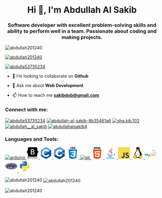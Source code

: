 

<p align="center">
  
</p>

<h1 align="center">Hi 👋, I'm Abdullah Al Sakib</h1>
<h3 align="center">Software developer with excellent problem-solving skills and ability to perform well in a team. Passionate about coding and making projects.</h3>

<p align="left"> <img src="https://komarev.com/ghpvc/?username=abdullah201240&label=Profile%20views&color=0e75b6&style=flat" alt="abdullah201240" /> </p>

<p align="left"> <a href="https://github.com/ryo-ma/github-profile-trophy"><img src="https://github-profile-trophy.vercel.app/?username=abdullah201240" alt="abdullah201240" /></a> </p>

<p align="left"> <a href="https://twitter.com/abdulla53735234" target="blank"><img src="https://img.shields.io/twitter/follow/abdulla53735234?logo=twitter&style=for-the-badge" alt="abdulla53735234" /></a> </p>



- 👯 I’m looking to collaborate on **Github**

- 💬 Ask me about **Web Development**

- 📫 How to reach me **sakibdob@gmail.com**

<h3 align="left">Connect with me:</h3>
<p align="left">
<a href="https://twitter.com/abdulla53735234" target="blank"><img align="center" src="https://raw.githubusercontent.com/rahuldkjain/github-profile-readme-generator/master/src/images/icons/Social/twitter.svg" alt="abdulla53735234" height="30" width="40" /></a>
<a href="https://linkedin.com/in/abdullah-al-sakib-8b35461a6" target="blank"><img align="center" src="https://raw.githubusercontent.com/rahuldkjain/github-profile-readme-generator/master/src/images/icons/Social/linked-in-alt.svg" alt="abdullah-al-sakib-8b35461a6" height="30" width="40" /></a>
<a href="https://fb.com/sha.kib.102" target="blank"><img align="center" src="https://raw.githubusercontent.com/rahuldkjain/github-profile-readme-generator/master/src/images/icons/Social/facebook.svg" alt="sha.kib.102" height="30" width="40" /></a>
<a href="https://instagram.com/abdullah__al_sakib" target="blank"><img align="center" src="https://raw.githubusercontent.com/rahuldkjain/github-profile-readme-generator/master/src/images/icons/Social/instagram.svg" alt="abdullah__al_sakib" height="30" width="40" /></a>
<a href="https://www.hackerrank.com/abdullahalsakib4" target="blank"><img align="center" src="https://raw.githubusercontent.com/rahuldkjain/github-profile-readme-generator/master/src/images/icons/Social/hackerrank.svg" alt="abdullahalsakib4" height="30" width="40" /></a>
</p>

<h3 align="left">Languages and Tools:</h3>
<p align="left"> <a href="https://www.arduino.cc/" target="_blank" rel="noreferrer"> <img src="https://cdn.worldvectorlogo.com/logos/arduino-1.svg" alt="arduino" width="40" height="40"/> </a> <a href="https://getbootstrap.com" target="_blank" rel="noreferrer"> <img src="https://raw.githubusercontent.com/devicons/devicon/master/icons/bootstrap/bootstrap-plain-wordmark.svg" alt="bootstrap" width="40" height="40"/> </a> <a href="https://www.cprogramming.com/" target="_blank" rel="noreferrer"> <img src="https://raw.githubusercontent.com/devicons/devicon/master/icons/c/c-original.svg" alt="c" width="40" height="40"/> </a> <a href="https://www.w3schools.com/cpp/" target="_blank" rel="noreferrer"> <img src="https://raw.githubusercontent.com/devicons/devicon/master/icons/cplusplus/cplusplus-original.svg" alt="cplusplus" width="40" height="40"/> </a> <a href="https://www.w3schools.com/css/" target="_blank" rel="noreferrer"> <img src="https://raw.githubusercontent.com/devicons/devicon/master/icons/css3/css3-original-wordmark.svg" alt="css3" width="40" height="40"/> </a> <a href="https://git-scm.com/" target="_blank" rel="noreferrer"> <img src="https://www.vectorlogo.zone/logos/git-scm/git-scm-icon.svg" alt="git" width="40" height="40"/> </a> <a href="https://www.w3.org/html/" target="_blank" rel="noreferrer"> <img src="https://raw.githubusercontent.com/devicons/devicon/master/icons/html5/html5-original-wordmark.svg" alt="html5" width="40" height="40"/> </a> <a href="https://www.java.com" target="_blank" rel="noreferrer"> <img src="https://raw.githubusercontent.com/devicons/devicon/master/icons/java/java-original.svg" alt="java" width="40" height="40"/> </a> <a href="https://developer.mozilla.org/en-US/docs/Web/JavaScript" target="_blank" rel="noreferrer"> <img src="https://raw.githubusercontent.com/devicons/devicon/master/icons/javascript/javascript-original.svg" alt="javascript" width="40" height="40"/> </a> <a href="https://www.linux.org/" target="_blank" rel="noreferrer"> <img src="https://raw.githubusercontent.com/devicons/devicon/master/icons/linux/linux-original.svg" alt="linux" width="40" height="40"/> </a> <a href="https://www.mysql.com/" target="_blank" rel="noreferrer"> <img src="https://raw.githubusercontent.com/devicons/devicon/master/icons/mysql/mysql-original-wordmark.svg" alt="mysql" width="40" height="40"/> </a> <a href="https://www.php.net" target="_blank" rel="noreferrer"> <img src="https://raw.githubusercontent.com/devicons/devicon/master/icons/php/php-original.svg" alt="php" width="40" height="40"/> </a> <a href="https://www.python.org" target="_blank" rel="noreferrer"> <img src="https://raw.githubusercontent.com/devicons/devicon/master/icons/python/python-original.svg" alt="python" width="40" height="40"/> </a> </p>

<p><img align="left" src="https://github-readme-stats.vercel.app/api/top-langs?username=abdullah201240&show_icons=true&locale=en&layout=compact&theme=dark" alt="abdullah201240" /></p>

<p>&nbsp;<img align="center" src="https://github-readme-stats.vercel.app/api?username=abdullah201240&show_icons=true&locale=en&theme=dark" alt="abdullah201240" /></p>


<p><img align="center" src="https://github-readme-streak-stats.herokuapp.com/?user=abdullah201240&&theme=dark" alt="abdullah201240" /></p>


